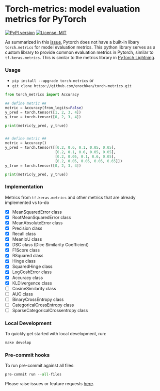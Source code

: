 # Torch-metrics: model evaluation metrics for PyTorch

[![PyPI version](https://badge.fury.io/py/torch-metrics.svg)](https://badge.fury.io/py/torch-metrics)
[![License: MIT](https://img.shields.io/badge/License-MIT-yellow.svg)](https://opensource.org/licenses/MIT)

As summarized in this [issue](https://github.com/pytorch/pytorch/issues/22439), Pytorch does not have a built-in libary `torch.metrics` for model evaluation metrics. This python library serves as a custom library to provide common evaluation metrics in Pytorch, similar to `tf.keras.metrics`. This is similar to the metrics library in [PyTorch Lightning](https://pytorch-lightning.readthedocs.io/en/latest/metrics.html#class-metrics).

### Usage

- `pip install --upgrade torch-metrics` or
- `git clone https://github.com/enochkan/torch-metrics.git`

```python
from torch_metrics import Accuracy

## define metric ##
metric = Accuracy(from_logits=False)
y_pred = torch.tensor([1, 2, 3, 4])
y_true = torch.tensor([0, 2, 3, 4])

print(metric(y_pred, y_true))
```

```python

## define metric ##
metric = Accuracy()
y_pred = torch.tensor([[0.2, 0.6, 0.1, 0.05, 0.05],
                       [0.2, 0.1, 0.6, 0.05, 0.05],
                       [0.2, 0.05, 0.1, 0.6, 0.05],
                       [0.2, 0.05, 0.05, 0.05, 0.65]])
y_true = torch.tensor([0, 2, 3, 4])

print(metric(y_pred, y_true))
```

### Implementation

Metrics from `tf.keras.metrics` and other metrics that are already implemented vs to-do

- [x] MeanSquaredError class
- [x] RootMeanSquaredError class
- [x] MeanAbsoluteError class
- [x] Precision class
- [x] Recall class
- [x] MeanIoU class
- [x] DSC class (Dice Similarity Coefficient)
- [x] F1Score class
- [x] RSquared class
- [x] Hinge class
- [x] SquaredHinge class
- [x] LogCoshError class
- [x] Accuracy class
- [x] KLDivergence class
- [ ] CosineSimilarity class
- [ ] AUC class
- [ ] BinaryCrossEntropy class
- [ ] CategoricalCrossEntropy class
- [ ] SparseCategoricalCrossentropy class

### Local Development

To quickly get started with local development, run:
```python
make develop
```

### Pre-commit hooks

To run pre-commit against all files:

```python
pre-commit run --all-files
```

Please raise issues or feature requests [here](https://github.com/enochkan/torch-metrics/issues).

